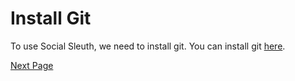 # Install Git
To use Social Sleuth, we need to install git. You can install git [here](https://git-scm.com/downloads).

[Next Page](https://github.com/OfficialB/sleuth/blob/main/cli/docs/getting-started/install-social-sleuth.md)
